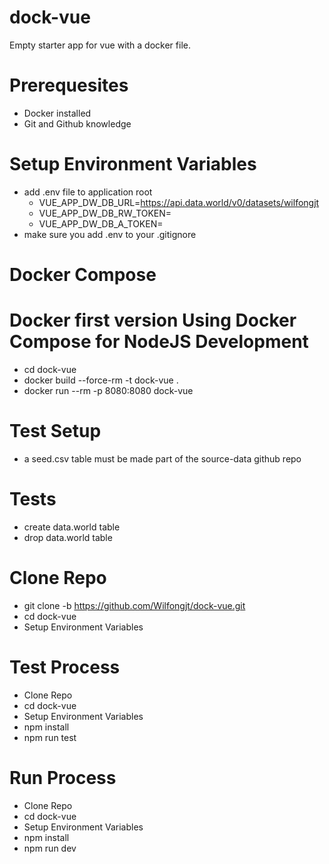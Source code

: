 # dock-vue
Empty starter app for vue with a docker file.

# Prerequesites
* Docker installed
* Git and Github knowledge

# Setup Environment Variables
* add .env file to application root
  * VUE_APP_DW_DB_URL=https://api.data.world/v0/datasets/wilfongjt
  * VUE_APP_DW_DB_RW_TOKEN=<data-world-db-token>
  * VUE_APP_DW_DB_A_TOKEN=<data-world-admin-token>
* make sure you add .env to your .gitignore

# Docker Compose


# Docker first version Using Docker Compose for NodeJS Development
* cd dock-vue
* docker build --force-rm -t dock-vue .  
* docker run --rm -p 8080:8080 dock-vue

# Test Setup
* a seed.csv table must be made part of the source-data github repo


# Tests
* create data.world table
* drop data.world table

# Clone Repo
* git clone -b <branch-name> https://github.com/Wilfongjt/dock-vue.git
* cd dock-vue
* Setup Environment Variables

# Test Process
* Clone Repo
* cd dock-vue
* Setup Environment Variables
* npm install
* npm run test

# Run Process
* Clone Repo
* cd dock-vue
* Setup Environment Variables
* npm install
* npm run dev
